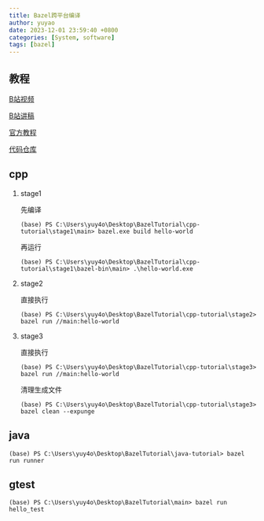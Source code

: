 ```yaml
---
title: Bazel跨平台编译
author: yuyao
date: 2023-12-01 23:59:40 +0800
categories: [System, software]
tags: [bazel]
---
```


## 教程
[B站视频](https://www.bilibili.com/video/BV14h411A7r6/?spm_id_from=333.1007.top_right_bar_window_history.content.click)

[B站讲稿](https://ym9omojhd5.feishu.cn/docx/Z1oudgxiyoe2EPxOapYcZQ0unPf)

[官方教程](https://bazel.build/start/cpp?hl=zh-cn)

[代码仓库](https://github.com/yuy4o/BazelTutorial)


## cpp

1. stage1

    先编译
    ```shell
    (base) PS C:\Users\yuy4o\Desktop\BazelTutorial\cpp-tutorial\stage1\main> bazel.exe build hello-world
    ```
    再运行
    ```shell
    (base) PS C:\Users\yuy4o\Desktop\BazelTutorial\cpp-tutorial\stage1\bazel-bin\main> .\hello-world.exe
    ```
2. stage2

    直接执行
    ```shell
    (base) PS C:\Users\yuy4o\Desktop\BazelTutorial\cpp-tutorial\stage2> bazel run //main:hello-world
    ```
3. stage3

    直接执行
    ```shell
    (base) PS C:\Users\yuy4o\Desktop\BazelTutorial\cpp-tutorial\stage3> bazel run //main:hello-world
    ```
    清理生成文件
    ```shell
    (base) PS C:\Users\yuy4o\Desktop\BazelTutorial\cpp-tutorial\stage3> bazel clean --expunge
    ```


## java

```shell
(base) PS C:\Users\yuy4o\Desktop\BazelTutorial\java-tutorial> bazel run runner
```

## gtest

```shell
(base) PS C:\Users\yuy4o\Desktop\BazelTutorial\main> bazel run hello_test
```